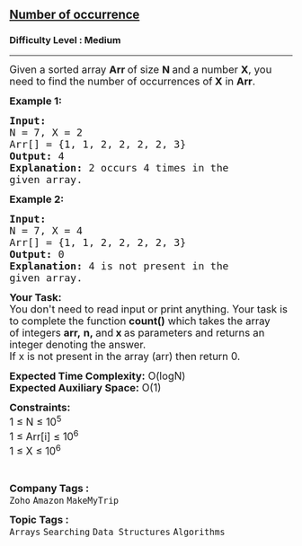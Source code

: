 <h2><a href="https://practice.geeksforgeeks.org/problems/number-of-occurrence2259/1?utm_source=youtube&utm_medium=collab_striver_ytdescription&utm_campaign=number-of-occurrence">Number of occurrence</a></h2><h3>Difficulty Level : Medium</h3><hr><div class="problems_problem_content__Xm_eO"><p><span style="font-size:18px">Given a sorted array <strong>Arr&nbsp;</strong>of size <strong>N </strong>and a number <strong>X</strong>, you need to find the number of occurrences of<strong> X</strong> in <strong>Arr</strong>.</span></p>

<p><span style="font-size:18px"><strong>Example 1:</strong></span></p>

<pre style="position: relative;"><span style="font-size:18px"><strong>Input:
</strong>N = 7, X = 2
Arr[] = {1, 1, 2, 2, 2, 2, 3}
<strong>Output:</strong> 4
<strong>Explanation:</strong> 2 occurs 4 times in the
given array.</span><div class="open_grepper_editor" title="Edit &amp; Save To Grepper"></div></pre>

<p><span style="font-size:18px"><strong>Example 2:</strong></span></p>

<pre style="position: relative;"><span style="font-size:18px"><strong>Input:
</strong>N = 7, X = 4
Arr[] = {1, 1, 2, 2, 2, 2, 3}
<strong>Output:</strong> 0
<strong>Explanation:</strong>&nbsp;4 is not present in the
given array.</span><div class="open_grepper_editor" title="Edit &amp; Save To Grepper"></div></pre>

<p><span style="font-size:18px"><strong>Your Task:</strong><br>
You don't need to read input or print anything. Your task is to complete the function&nbsp;<strong>count()</strong>&nbsp;which takes the&nbsp;array of&nbsp;integers&nbsp;<strong>arr,</strong>&nbsp;<strong>n,&nbsp;</strong>and<strong>&nbsp;x</strong><strong>&nbsp;</strong>as parameters and returns an integer denoting the answer.<br>
If x is not present in the array (arr) then return 0.</span></p>

<p><span style="font-size:18px"><strong>Expected Time Complexity:</strong>&nbsp;O(logN)<br>
<strong>Expected Auxiliary Space:</strong>&nbsp;O(1)</span></p>

<p><span style="font-size:18px"><strong>Constraints:</strong><br>
1 ≤ N ≤ 10<sup>5</sup><br>
1 ≤ Arr[i] ≤ 10<sup>6</sup><br>
1 ≤ X ≤ 10<sup>6</sup></span></p>

<p>&nbsp;</p>
</div><p><span style=font-size:18px><strong>Company Tags : </strong><br><code>Zoho</code>&nbsp;<code>Amazon</code>&nbsp;<code>MakeMyTrip</code>&nbsp;<br><p><span style=font-size:18px><strong>Topic Tags : </strong><br><code>Arrays</code>&nbsp;<code>Searching</code>&nbsp;<code>Data Structures</code>&nbsp;<code>Algorithms</code>&nbsp;